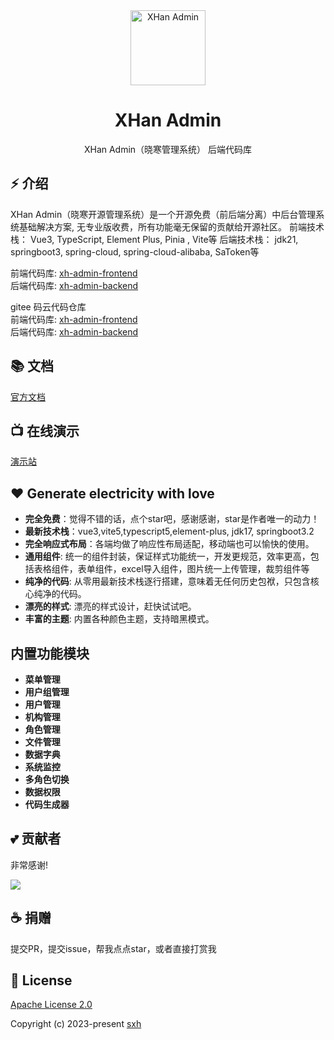 <div align="center">
  <img alt="XHan Admin" width="120" height="120" src="public/favicon.svg">
  <h1>XHan Admin</h1>
   XHan Admin（晓寒管理系统） 后端代码库
</div>

## ⚡ 介绍

XHan Admin（晓寒开源管理系统）是一个开源免费（前后端分离）中后台管理系统基础解决方案, 无专业版收费，所有功能毫无保留的贡献给开源社区。
前端技术栈： Vue3, TypeScript, Element Plus, Pinia , Vite等
后端技术栈： jdk21, springboot3, spring-cloud, spring-cloud-alibaba, SaToken等

前端代码库: [xh-admin-frontend](https://github.com/Alixhan/xh-admin-frontend)<br>
后端代码库: [xh-admin-backend](https://github.com/Alixhan/xh-admin-backend)

gitee 码云代码仓库<br>
前端代码库: [xh-admin-frontend](https://gitee.com/sun-xiaohan/xh-admin-frontend)<br>
后端代码库: [xh-admin-backend](https://gitee.com/sun-xiaohan/xh-admin-backend)

## 📚 文档

[官方文档](http://www.xhansky.cn)

## 📺 在线演示

[演示站](http://demo.xhansky.cn)

## ❤️ Generate electricity with love

- **完全免费**：觉得不错的话，点个star吧，感谢感谢，star是作者唯一的动力！
- **最新技术栈**：vue3,vite5,typescript5,element-plus, jdk17, springboot3.2
- **完全响应式布局**：各端均做了响应性布局适配，移动端也可以愉快的使用。
- **通用组件**: 统一的组件封装，保证样式功能统一，开发更规范，效率更高，包括表格组件，表单组件，excel导入组件，图片统一上传管理，裁剪组件等
- **纯净的代码**: 从零用最新技术栈逐行搭建，意味着无任何历史包袱，只包含核心纯净的代码。
- **漂亮的样式**: 漂亮的样式设计，赶快试试吧。
- **丰富的主题**: 内置各种颜色主题，支持暗黑模式。

## 内置功能模块
- **菜单管理**
- **用户组管理**
- **用户管理**
- **机构管理**
- **角色管理**
- **文件管理**
- **数据字典**
- **系统监控**
- **多角色切换**
- **数据权限**
- **代码生成器**

## 💕 贡献者

非常感谢!

<a href="https://github.com/Alixhan/xh-admin-frontend/graphs/contributors">
  <img src="https://contrib.rocks/image?repo=Alixhan/xh-admin-frontend" />
</a>

## ☕ 捐赠

提交PR，提交issue，帮我点点star，或者直接打赏我

## 📄 License

[Apache License 2.0](./LICENSE)

Copyright (c) 2023-present [sxh](https://github.com/Alixhan)
